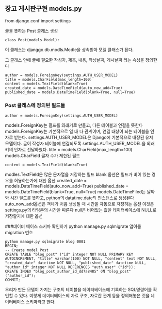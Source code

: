 ## 장고 게시판구현  models.py 
from django.conf import settings

글을 뜻하는 Post 클래스 생성

    class Post(models.Model):
이 클래스는 djanggo.db.modls.Modle을 상속받아
모델 클래스가 된다.

그 클래스 안에
글에 필요한 작성자, 제목, 내용, 작성날짜, 게시날짜 라는 속성을 정의한다

    author = models.ForeignKey(settings.AUTH_USER_MODEL)
    title = models.CharField(max_length=100)
    content = models.TextField(blank=True)
    created_date = models.DateTimeField(auto_now_add=True)
    published_date = models.DateTimeField(blank=True, null=True)
### Post 클래스에 정의된 필드들
    author = models.ForeignKey(settings.AUTH_USER_MODEL)
models.ForeignKey는 필드를 외래키로 만들고, 다른 테이블과 연결을 뜻한다
models.ForeignKey는 기본적으로 일 대 다 관계이며, 연결 대상이 되는 테이블을 인자로 받는다.
settings.AUTH_USER_MODEL은 Django에 기본적으로 내장된 유저 모델이다.
글이 작성자 테이블에 연결되도록 settings.AUTH_USER_MODEL을 외래키의 인자로 전달하였다.
    title = models.CharField(max_length=100)
models.CharField 글자 수가 제한된 필드

    content = models.TextField(blank=True)
 modles.TextField은 많은 문자열을 저장하는 필드
 blank 옵션은 필드가 비어 있는 경우를 허용하는가에 대한 옵션
    created_date = models.DateTimeField(auto_now_add=True)
    published_date = models.DateTimeField(blank=True, null=True)
    models.DateTimeFiled는 날짜와 시간 필드를 뜻하고, python의 datatime.date의 인스턴스로 생성된다
    auto_now_add옵션은 객체가 처음 생성될 때 시간을 자동으로 저장하는 옵션 이것은 settings.py의 타임존의 시간을 따른다
    null은 비어있는 값을 데이터베이스에 NULL로 저장할지에 대한 옵션

###데이터 베이스 스키마 확인하기
python manage.py sqlmigrate 앱이름 migration 번호

    python manage.py sqlmigrate blog 0001
    BEGIN;
    -- Create model Post
    CREATE TABLE "blog_post" ("id" integer NOT NULL PRIMARY KEY AUTOINCREMENT, "title" varchar(100) NOT NULL, "content" text NOT NULL, "created_date" datetime NOT NULL, "published_date" datetime NULL, "author_id" integer NOT NULL REFERENCES "auth_user" ("id"));
    CREATE INDEX "blog_post_author_id_dd7a8485" ON "blog_post" ("author_id");
    COMMIT;

우리가 만든 모델이 가지는 구조의 테이블을 데이터베이스에 기록하는 SQL명령어를 확인할 수 있다. 이렇게 데이터베이스의 자료 구조, 자료간 관계 등을 정의해놓은 것을 데이터베이스 스키마라고 한다.

<!--stackedit_data:
eyJoaXN0b3J5IjpbMTM2MDk1NDY2N119
-->